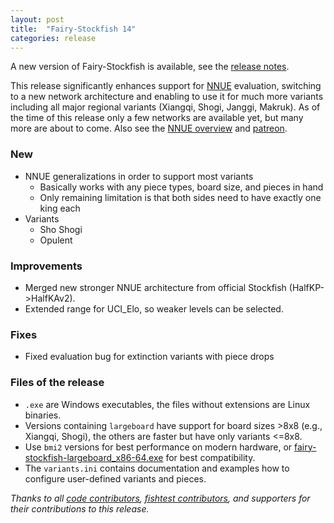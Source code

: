 ```yaml
---
layout: post
title:  "Fairy-Stockfish 14"
categories: release
---
```

A new version of Fairy-Stockfish is available, see the [release notes](https://github.com/fairy-stockfish/Fairy-Stockfish/releases/tag/fairy_sf_14).

This release significantly enhances support for [NNUE](https://en.wikipedia.org/wiki/Efficiently_updatable_neural_network) evaluation, switching to a new network architecture and enabling to use it for much more variants including all major regional variants (Xiangqi, Shogi, Janggi, Makruk). As of the time of this release only a few networks are available yet, but many more are about to come. Also see the [NNUE overview](https://docs.google.com/spreadsheets/d/1fgGvBKleUOI1wZZbiNhpT98qhQ7mYuQ5kar1lTQ9g3w/edit?usp=sharing) and [patreon](https://www.patreon.com/ianfab).

### New
* NNUE generalizations in order to support most variants
	* Basically works with any piece types, board size, and pieces in hand
	* Only remaining limitation is that both sides need to have exactly one king each
* Variants
	* Sho Shogi
	* Opulent

### Improvements
* Merged new stronger NNUE architecture from official Stockfish (HalfKP->HalfKAv2).
* Extended range for UCI_Elo, so weaker levels can be selected.

### Fixes
* Fixed evaluation bug for extinction variants with piece drops

### Files of the release
* `.exe` are Windows executables, the files without extensions are Linux binaries.
* Versions containing `largeboard` have support for board sizes >8x8 (e.g., Xiangqi, Shogi), the others are faster but have only variants <=8x8.
* Use `bmi2` versions for best performance on modern hardware, or [fairy-stockfish-largeboard_x86-64.exe](https://github.com/fairy-stockfish/Fairy-Stockfish/releases/latest/download/fairy-stockfish-largeboard_x86-64.exe) for best compatibility.
* The `variants.ini` contains documentation and examples how to configure user-defined variants and pieces.

*Thanks to all [code contributors](https://github.com/fairy-stockfish/Fairy-Stockfish/blob/master/AUTHORS), [fishtest contributors](http://www.variantfishtest.org:6543/users), and supporters for their contributions to this release.*
